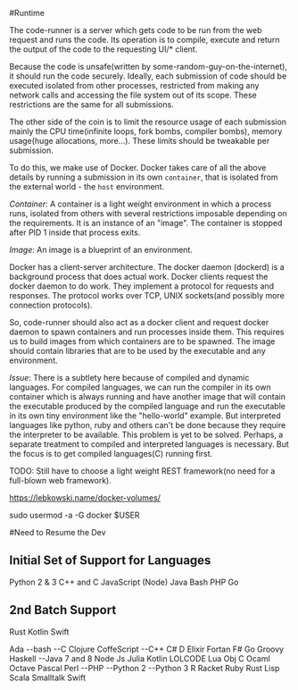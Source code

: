 #Runtime

The code-runner is a server which gets code to be run from the web request and runs the code. Its operation is to compile, execute and return the output of the code to the requesting UI/* client.

Because the code is unsafe(written by some-random-guy-on-the-internet), it should run the code securely. Ideally, each submission of code should be executed isolated from other processes, restricted from making any network calls and accessing the file system out of its scope. These restrictions are the same for all submissions.

The other side of the coin is to limit the resource usage of each submission mainly the CPU time(infinite loops, fork bombs, compiler bombs), memory usage(huge allocations, more...). These limits should be tweakable per submission.

To do this, we make use of Docker. Docker takes care of all the above details by running a submission in its own `container`, that is isolated from the external world - the `host` environment.

*Container*: A container is a light weight environment in which a process runs, isolated from others with several restrictions imposable depending on the requirements. It is an instance of an "image". The container is stopped after PID 1 inside that process exits.

*Image*: An image is a blueprint of an environment.

Docker has a client-server architecture. The docker daemon (dockerd) is a background process that does actual work. Docker clients request the docker daemon to do work. They implement a protocol for requests and responses. The protocol works over TCP, UNIX sockets(and possibly more connection protocols).

So, code-runner should also act as a docker client and request docker daemon to spawn containers and run processes inside them. This requires us to build images from which containers are to be spawned. The image should contain libraries that are to be used by the executable and any environment.

*Issue*: There is a subtlety here because of compiled and dynamic languages. For compiled languages, we can run the compiler in its own container which is always running and have another image that will contain the executable produced by the compiled language and run the executable in its own tiny environment like the "hello-world" example. But interpreted languages like python, ruby and others can't be done because they require the interpreter to be available. This problem is yet to be solved. Perhaps, a separate treatment to compiled and interpreted languages is necessary. But the focus is to get compiled languages(C) running first.

TODO: Still have to choose a light weight REST framework(no need for a full-blown web framework).

https://lebkowski.name/docker-volumes/

sudo usermod -a -G docker $USER

#Need to Resume the Dev

## Initial Set of Support for Languages ##

Python 2 & 3
C++ and C
JavaScript (Node)
Java
Bash
PHP
Go

## 2nd Batch Support ##
Rust
Kotlin
Swift


Ada
--bash
--C
Clojure
CoffeScript
--C++
C#
D
Elixir
Fortan
F#
Go
Groovy
Haskell
--Java 7 and 8
Node Js
Julia
Kotlin
LOLCODE
Lua
Obj C
Ocaml
Octave
Pascal
Perl
--PHP
--Python 2
--Python 3
R
Racket
Ruby
Rust
Lisp
Scala
Smalltalk
Swift